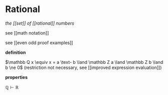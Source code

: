 # Rational

_the [[set]] of [[rational]] numbers_

see [[math notation]]

see [[even odd proof examples]]

**definition**

$\mathbb Q x \equiv x = a \text- b \land \mathbb Z a \land \mathbb Z b \land b \ne 0$ (restriction not necessary, see [[improved expression evaluation]])

**properties**

$\mathbb Q \vdash \mathbb R$
